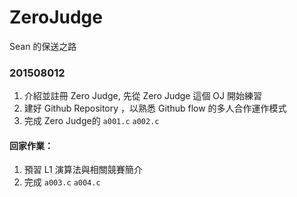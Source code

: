 # ZeroJudge
Sean 的保送之路

### 201508012
1. 介紹並註冊 Zero Judge, 先從 Zero Judge 這個 OJ 開始練習
2. 建好 Github Repository ，以熟悉 Github flow 的多人合作運作模式
3. 完成 Zero Judge的 `a001.c` `a002.c`
#### 回家作業：
1. 預習 L1 演算法與相關競賽簡介
2. 完成 `a003.c` `a004.c`